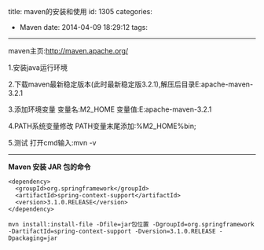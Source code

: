 title: maven的安装和使用
id: 1305
categories:
  - Maven
date: 2014-04-09 18:29:12
tags:
---

maven主页:http://maven.apache.org/

1.安装java运行环境

2.下载maven最新稳定版本(此时最新稳定版3.2.1),解压后目录E:apache-maven-3.2.1

3.添加环境变量 变量名:M2_HOME 变量值:E:apache-maven-3.2.1

4.PATH系统变量修改 PATH变量末尾添加:%M2_HOME%bin;

5.测试 打开cmd输入:mvn -v

* * *

**Maven 安装 JAR 包的命令**

    <dependency>
      <groupId>org.springframework</groupId>
      <artifactId>spring-context-support</artifactId>
      <version>3.1.0.RELEASE</version>
    </dependency>

    mvn install:install-file -Dfile=jar包位置 -DgroupId=org.springframework -DartifactId=spring-context-support -Dversion=3.1.0.RELEASE -Dpackaging=jar
    

